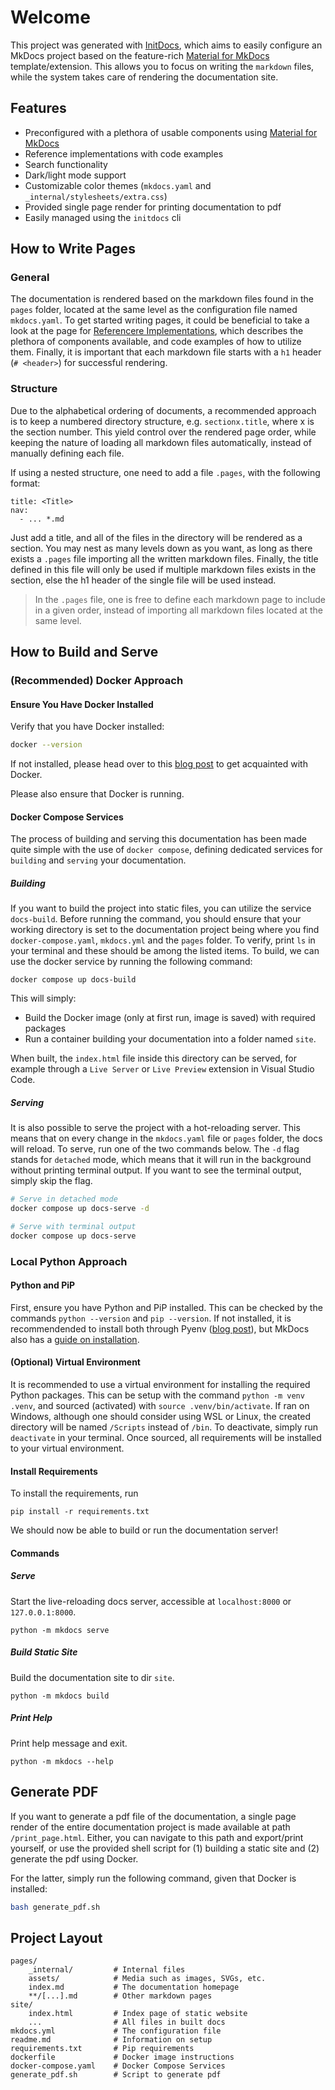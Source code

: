 # Welcome

This project was generated with [InitDocs](https://github.com/MartinJohannesNilsen/InitDocs), which aims to easily configure an MkDocs project based on the feature-rich [Material for MkDocs](https://squidfunk.github.io/mkdocs-material/) template/extension. This allows you to focus on writing the `markdown` files, while the system takes care of rendering the documentation site.

## Features

- Preconfigured with a plethora of usable components using [Material for MkDocs](https://squidfunk.github.io/mkdocs-material/)
- Reference implementations with code examples
- Search functionality
- Dark/light mode support
- Customizable color themes (`mkdocs.yaml` and `_internal/stylesheets/extra.css`)
- Provided single page render for printing documentation to pdf
- Easily managed using the `initdocs` cli

## How to Write Pages

### General

The documentation is rendered based on the markdown files found in the `pages` folder, located at the same level as the configuration file named `mkdocs.yaml`. To get started writing pages, it could be beneficial to take a look at the page for [Referencere Implementations](/section1.reference/index.html), which describes the plethora of components available, and code examples of how to utilize them. Finally, it is important that each markdown file starts with a `h1` header (`# <header>`) for successful rendering.

### Structure

Due to the alphabetical ordering of documents, a recommended approach is to keep a numbered directory structure, e.g. `sectionx.title`, where x is the section number. This yield control over the rendered page order, while keeping the nature of loading all markdown files automatically, instead of manually defining each file.

If using a nested structure, one need to add a file `.pages`, with the following format:

```
title: <Title>
nav:
  - ... *.md
```

Just add a title, and all of the files in the directory will be rendered as a section. You may nest as many levels down as you want, as long as there exists a `.pages` file importing all the written markdown files. Finally, the title defined in this file will only be used if multiple markdown files exists in the section, else the h1 header of the single file will be used instead.

> In the `.pages` file, one is free to define each markdown page to include in a given order, instead of importing all markdown files located at the same level. 


## How to Build and Serve

### (Recommended) Docker Approach

#### Ensure You Have Docker Installed

Verify that you have Docker installed:

```bash
docker --version
```

If not installed, please head over to this [blog post](https://blog.mjntech.dev/posts/Y3YTh9D6676D4n6iUYlU) to get acquainted with Docker.

Please also ensure that Docker is running.

#### Docker Compose Services

The process of building and serving this documentation has been made quite simple with the use of `docker compose`, defining dedicated services for `building` and `serving` your documentation.

##### Building

If you want to build the project into static files, you can utilize the service `docs-build`. Before running the command, you should ensure that your working directory is set to the documentation project being where you find `docker-compose.yaml`, `mkdocs.yml` and the `pages` folder. To verify, print `ls` in your terminal and these should be among the listed items. To build, we can use the docker service by running the following command:

```
docker compose up docs-build
```

This will simply:

- Build the Docker image (only at first run, image is saved) with required packages
- Run a container building your documentation into a folder named `site`. 

When built, the `index.html` file inside this directory can be served, for example through a `Live Server` or `Live Preview` extension in Visual Studio Code.

##### Serving

It is also possible to serve the project with a hot-reloading server. This means that on every change in the `mkdocs.yaml` file or `pages` folder, the docs will reload. To serve, run one of the two commands below. The `-d` flag stands for `detached` mode, which means that it will run in the background without printing terminal output. If you want to see the terminal output, simply skip the flag.

```bash
# Serve in detached mode
docker compose up docs-serve -d

# Serve with terminal output
docker compose up docs-serve
```

### Local Python Approach

#### Python and PiP

First, ensure you have Python and PiP installed. This can be checked by the commands `python --version` and `pip --version`. If not installed, it is recommendended to install both through Pyenv ([blog post](https://blog.mjntech.dev/posts/7FPz65Fkv8sHM3aDIx0r)), but MkDocs also has a [guide on installation](https://www.mkdocs.org/user-guide/installation/).

#### (Optional) Virtual Environment

It is recommended to use a virtual environment for installing the required Python packages. This can be setup with the command `python -m venv .venv`, and sourced (activated) with `source .venv/bin/activate`. If ran on Windows, although one should consider using WSL or Linux, the created directory will be named `/Scripts` instead of `/bin`. To deactivate, simply run `deactivate` in your terminal. Once sourced, all requirements will be installed to your virtual environment.

#### Install Requirements

To install the requirements, run

```
pip install -r requirements.txt
```

We should now be able to build or run the documentation server!

#### Commands

##### Serve

Start the live-reloading docs server, accessible at `localhost:8000` or `127.0.0.1:8000`.

```
python -m mkdocs serve
```
  
##### Build Static Site

Build the documentation site to dir `site`.

```
python -m mkdocs build
```

##### Print Help

Print help message and exit.

```
python -m mkdocs --help
```

## Generate PDF

If you want to generate a pdf file of the documentation, a single page render of the entire documentation project is made available at path `/print_page.html`. Either, you can navigate to this path and export/print yourself, or use the provided shell script for (1) building a static site and (2) generate the pdf using Docker.

For the latter, simply run the following command, given that Docker is installed:

```bash
bash generate_pdf.sh
```

## Project Layout

    pages/
        _internal/         # Internal files
        assets/            # Media such as images, SVGs, etc.
        index.md           # The documentation homepage
        **/[...].md        # Other markdown pages
    site/
        index.html         # Index page of static website
        ...                # All files in built docs
    mkdocs.yml             # The configuration file
    readme.md              # Information on setup
    requirements.txt       # Pip requirements
    dockerfile             # Docker image instructions
    docker-compose.yaml    # Docker Compose Services
    generate_pdf.sh        # Script to generate pdf
